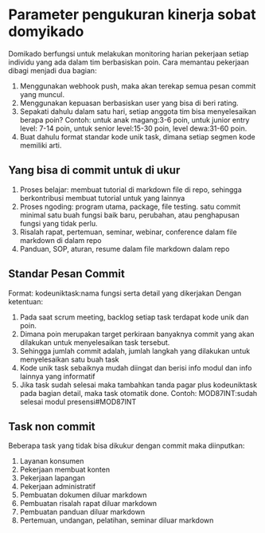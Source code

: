 # Parameter pengukuran kinerja sobat domyikado

Domikado berfungsi untuk melakukan monitoring harian pekerjaan setiap individu yang ada dalam tim berbasiskan poin. 
Cara memantau pekerjaan dibagi menjadi dua bagian:
1. Menggunakan webhook push, maka akan terekap semua pesan commit yang muncul.
2. Menggunakan kepuasan berbasiskan user yang bisa di beri rating.
3. Sepakati dahulu dalam satu hari, setiap anggota tim bisa menyelesaikan berapa poin? Contoh: untuk anak magang:3-6 poin, untuk junior entry level: 7-14 poin, untuk senior level:15-30 poin, level dewa:31-60 poin.
4. Buat dahulu format standar kode unik task, dimana setiap segmen kode memiliki arti.

## Yang bisa di commit untuk di ukur
1. Proses belajar: membuat tutorial di markdown file di repo, sehingga berkontribusi membuat tutorial untuk yang lainnya
2. Proses ngoding: program utama, package, file testing. satu commit minimal satu buah fungsi baik baru, perubahan, atau penghapusan fungsi yang tidak perlu.
3. Risalah rapat, pertemuan, seminar, webinar, conference dalam file markdown di dalam repo
4. Panduan, SOP, aturan, resume dalam file markdown dalam repo

## Standar Pesan Commit

Format: kodeuniktask:nama fungsi serta detail yang dikerjakan 
Dengan ketentuan:
1. Pada saat scrum meeting, backlog setiap task terdapat kode unik dan poin. 
2. Dimana poin merupakan target perkiraan banyaknya commit yang akan dilakukan untuk menyelesaikan task tersebut. 
3. Sehingga jumlah commit adalah, jumlah langkah yang dilakukan untuk menyelesaikan satu buah task
4. Kode unik task sebaiknya mudah diingat dan berisi info modul dan info lainnya yang informatif
5. Jika task sudah selesai maka tambahkan tanda pagar plus kodeuniktask pada bagian detail, maka task otomatik done. Contoh: MOD87INT:sudah selesai modul presensi#MOD87INT

## Task non commit
Beberapa task yang tidak bisa dikukur dengan commit maka diinputkan:
1. Layanan konsumen
2. Pekerjaan membuat konten
3. Pekerjaan lapangan
4. Pekerjaan administratif
5. Pembuatan dokumen diluar markdown
6. Pembuatan risalah rapat diluar markdown
7. Pembuatan panduan diluar markdown
8. Pertemuan, undangan, pelatihan, seminar diluar markdown
